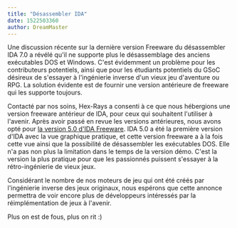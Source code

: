 ```yaml
---
title: "Désassembler IDA"
date: 1522503360
author: DreamMaster
---
```


Une discussion récente sur la dernière version Freeware du désassembler IDA 7.0 a révélé qu'il ne supporte plus le désassemblage des anciens exécutables DOS et Windows. C'est évidemment un problème pour les contributeurs potentiels, ainsi que pour les étudiants potentiels du GSoC désireux de s'essayer à l'ingénierie inverse d'un vieux jeu d'aventure ou RPG. La solution évidente est de fournir une version antérieure de freeware qui les supporte toujours.

Contacté par nos soins, Hex-Rays a consenti à ce que nous hébergions une version freeware antérieur de IDA, pour ceux qui souhaitent l'utiliser à l'avenir. Après avoir passé en revue les versions antérieures, nous avons opté pour [la version 5.0 d'IDA Freeware](https://www.scummvm.org/frs/extras/IDA/idafree50.exe). IDA 5.0 a été la première version d'IDA avec la vue graphique pratique, et cette version freeware a à la fois cette vue ainsi que la possibilité de désassembler les exécutables DOS. Elle n'a pas non plus la limitation dans le temps de la version démo. C'est la version la plus pratique pour que les passionnés puissent s'essayer à la rétro-ingénierie de vieux jeux.

Considérant le nombre de nos moteurs de jeu qui ont été créés par l'ingénierie inverse des jeux originaux, nous espérons que cette annonce permettra de voir encore plus de développeurs intéressés par la réimplémentation de jeux à l'avenir.

Plus on est de fous, plus on rit :)
